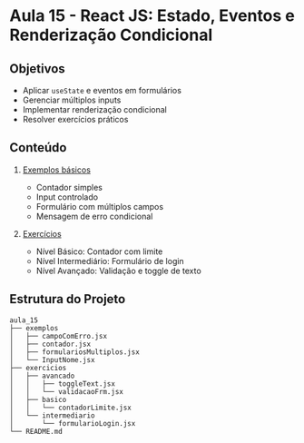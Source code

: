 # Aula 15 - React JS: Estado, Eventos e Renderização Condicional

## Objetivos
- Aplicar `useState` e eventos em formulários
- Gerenciar múltiplos inputs
- Implementar renderização condicional
- Resolver exercícios práticos

## Conteúdo
1. [Exemplos básicos](/exemplos)
   - Contador simples
   - Input controlado
   - Formulário com múltiplos campos
   - Mensagem de erro condicional

2. [Exercícios](/exercicios)
   - Nível Básico: Contador com limite
   - Nível Intermediário: Formulário de login
   - Nível Avançado: Validação e toggle de texto

## Estrutura do Projeto

```TreeView
aula_15
├── exemplos
│   ├── campoComErro.jsx
│   ├── contador.jsx
│   ├── formulariosMultiplos.jsx
│   └── InputNome.jsx
├── exercicios
│   ├── avancado
│   │   ├── toggleText.jsx
│   │   └── validacaoFrm.jsx
│   ├── basico
│   │   └── contadorLimite.jsx
│   └── intermediario
│       └── formularioLogin.jsx
└── README.md
```